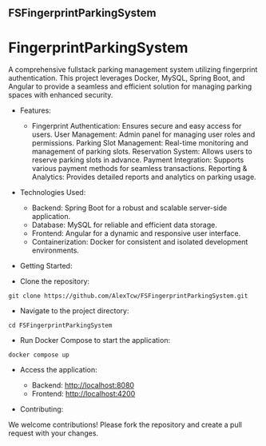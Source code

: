 ## FSFingerprintParkingSystem

# FingerprintParkingSystem

A comprehensive fullstack parking management system utilizing fingerprint authentication. This project leverages Docker, MySQL, Spring Boot, and Angular to provide a seamless and efficient solution for managing parking spaces with enhanced security.

- Features:

  - Fingerprint Authentication: Ensures secure and easy access for users.
User Management: Admin panel for managing user roles and permissions.
Parking Slot Management: Real-time monitoring and management of parking slots.
Reservation System: Allows users to reserve parking slots in advance.
Payment Integration: Supports various payment methods for seamless transactions.
Reporting & Analytics: Provides detailed reports and analytics on parking usage.

- Technologies Used:
  - Backend: Spring Boot for a robust and scalable server-side application.
  - Database: MySQL for reliable and efficient data storage.
  - Frontend: Angular for a dynamic and responsive user interface.
  - Containerization: Docker for consistent and isolated development environments.
- Getting Started:

- Clone the repository:

`git clone https://github.com/AlexTcw/FSFingerprintParkingSystem.git`

- Navigate to the project directory:

`cd FSFingerprintParkingSystem`
  
- Run Docker Compose to start the application:
  
`docker compose up`

- Access the application:
  - Backend: [http://localhost:8080](http://localhost:8080)
  - Frontend: [http://localhost:4200](http://localhost:4200)

- Contributing:

We welcome contributions! Please fork the repository and create a pull request with your changes.
